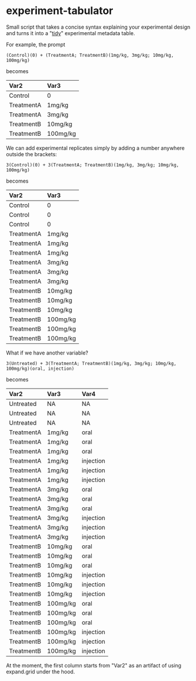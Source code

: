 # experiment-tabulator
Small script that takes a concise syntax explaining your experimental design and turns it into a "[tidy](https://r4ds.had.co.nz/tidy-data.html)" experimental metadata table.

For example, the prompt

`(Control)(0) + (TreatmentA; TreatmentB)(1mg/kg, 3mg/kg; 10mg/kg, 100mg/kg)`

becomes

|Var2       |Var3     |
|:----------|:--------|
|Control    |0        |
|TreatmentA |1mg/kg   |
|TreatmentA |3mg/kg   |
|TreatmentB |10mg/kg  |
|TreatmentB |100mg/kg |

We can add experimental replicates simply by adding a number anywhere outside the brackets:

`3(Control)(0) + 3(TreatmentA; TreatmentB)(1mg/kg, 3mg/kg; 10mg/kg, 100mg/kg)`

becomes


|Var2       |Var3     |
|:----------|:--------|
|Control    |0        |
|Control    |0        |
|Control    |0        |
|TreatmentA |1mg/kg   |
|TreatmentA |1mg/kg   |
|TreatmentA |1mg/kg   |
|TreatmentA |3mg/kg   |
|TreatmentA |3mg/kg   |
|TreatmentA |3mg/kg   |
|TreatmentB |10mg/kg  |
|TreatmentB |10mg/kg  |
|TreatmentB |10mg/kg  |
|TreatmentB |100mg/kg |
|TreatmentB |100mg/kg |
|TreatmentB |100mg/kg |

What if we have another variable?

`3(Untreated) + 3(TreatmentA; TreatmentB)(1mg/kg, 3mg/kg; 10mg/kg, 100mg/kg)(oral, injection)`

becomes

|Var2       |Var3     |Var4      |
|:----------|:--------|:---------|
|Untreated  |NA       |NA        |
|Untreated  |NA       |NA        |
|Untreated  |NA       |NA        |
|TreatmentA |1mg/kg   |oral      |
|TreatmentA |1mg/kg   |oral      |
|TreatmentA |1mg/kg   |oral      |
|TreatmentA |1mg/kg   |injection |
|TreatmentA |1mg/kg   |injection |
|TreatmentA |1mg/kg   |injection |
|TreatmentA |3mg/kg   |oral      |
|TreatmentA |3mg/kg   |oral      |
|TreatmentA |3mg/kg   |oral      |
|TreatmentA |3mg/kg   |injection |
|TreatmentA |3mg/kg   |injection |
|TreatmentA |3mg/kg   |injection |
|TreatmentB |10mg/kg  |oral      |
|TreatmentB |10mg/kg  |oral      |
|TreatmentB |10mg/kg  |oral      |
|TreatmentB |10mg/kg  |injection |
|TreatmentB |10mg/kg  |injection |
|TreatmentB |10mg/kg  |injection |
|TreatmentB |100mg/kg |oral      |
|TreatmentB |100mg/kg |oral      |
|TreatmentB |100mg/kg |oral      |
|TreatmentB |100mg/kg |injection |
|TreatmentB |100mg/kg |injection |
|TreatmentB |100mg/kg |injection |

At the moment, the first column starts from "Var2" as an artifact of using expand.grid under the hood.
